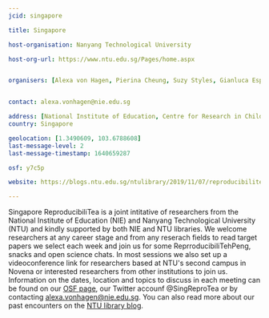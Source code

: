 ```yaml
---
jcid: singapore

title: Singapore 

host-organisation: Nanyang Technological University 

host-org-url: https://www.ntu.edu.sg/Pages/home.aspx


organisers: [Alexa von Hagen, Pierina Cheung, Suzy Styles, Gianluca Esposito] 


contact: alexa.vonhagen@nie.edu.sg

address: [National Institute of Education, Centre for Research in Child Development, NIE5-B3-WS62, 1 Nanyang Walk, 637616]
country: Singapore

geolocation: [1.3490609, 103.6788608]
last-message-level: 2
last-message-timestamp: 1640659287

osf: y7c5p

website: https://blogs.ntu.edu.sg/ntulibrary/2019/11/07/reproducibilitea1/

---
```


Singapore ReproducibiliTea is a joint intitative of researchers from the National Institute of Education (NIE) and Nanyang Technological University (NTU) and kindly supported by both NIE and NTU libraries. We welcome researchers at any career stage and from any reserach fields to read target papers we select each week and join us for some ReprroducibiliTehPeng, snacks and open science chats. In most sessions we also set up a videoconference link for researchers based at NTU's second campus in Novena or interested researchers from other institutions to join us. Information on the dates, location and topics to discuss in each meeting can be found on our [OSF page](https://osf.io/y7c5p/), our Twitter accounf @SingReproTea or by contacting alexa.vonhagen@nie.edu.sg. You can also read more about our past encounters on the [NTU library blog](https://blogs.ntu.edu.sg/ntulibrary/2019/11/07/reproducibilitea1/).   
